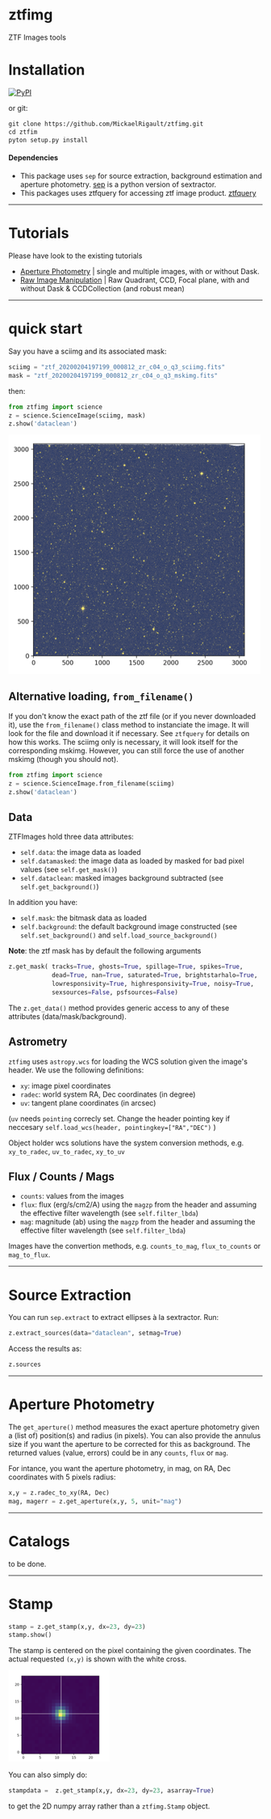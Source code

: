 # ztfimg
ZTF Images tools 

# Installation

[![PyPI](https://img.shields.io/pypi/v/ztfimg.svg?style=flat-square)](https://pypi.python.org/pypi/ztfimg)

or git:
```
git clone https://github.com/MickaelRigault/ztfimg.git
cd ztfim
pyton setup.py install
```

#### Dependencies

- This package uses `sep` for source extraction, background estimation and aperture photometry. [sep](https://sep.readthedocs.io/en/v1.0.x/api/sep.extract.html) is a python version of sextractor.  
- This packages uses ztfquery for accessing ztf image product. [ztfquery](https://github.com/MickaelRigault/ztfquery)

***
# Tutorials

Please have look to the existing tutorials
- [Aperture Photometry](tutorials/tutorial__AperturePhotometry.ipynb) | single and multiple images, with or without Dask.
- [Raw Image Manipulation](tutorial_RawImages_and_Merges.ipynb) | Raw Quadrant, CCD, Focal plane, with and without Dask & CCDCollection (and robust mean)

***
# quick start

Say you have a sciimg and its associated mask:
```python
sciimg = "ztf_20200204197199_000812_zr_c04_o_q3_sciimg.fits"
mask = "ztf_20200204197199_000812_zr_c04_o_q3_mskimg.fits"
```
then:
```python
from ztfimg import science
z = science.ScienceImage(sciimg, mask)
z.show('dataclean')
```

<p align="left">
  <img src="examples/sciimg_masked_bkgdsub.png" width="500" title="hover text">
</p>


## Alternative loading, `from_filename()`
If you don't know the exact path of the ztf file (or if you never downloaded it), use the `from_filename()` class method to instanciate the image. It will look for the file and download it if necessary. See `ztfquery` for details on how this works. The sciimg only is necessary, it will look itself for the corresponding mskimg. However, you can still force the use of another mskimg (though you should not).

```python
from ztfimg import science
z = science.ScienceImage.from_filename(sciimg)
z.show('dataclean')
```

## Data
ZTFImages hold three data attributes:
- `self.data`: the image data as loaded
- `self.datamasked`: the image data as loaded by masked for bad pixel values (see `self.get_mask()`)
- `self.dataclean`: masked images background subtracted (see `self.get_background()`)

In addition you have:
- `self.mask`: the bitmask data as loaded
- `self.background`: the default background image constructed (see `self.set_background()` and `self.load_source_background()`

**Note**: the ztf mask has by default the following arguments
```python
z.get_mask( tracks=True, ghosts=True, spillage=True, spikes=True,
            dead=True, nan=True, saturated=True, brightstarhalo=True,
            lowresponsivity=True, highresponsivity=True, noisy=True,
            sexsources=False, psfsources=False)
```

The `z.get_data()` method provides generic access to any of these attributes (data/mask/background).



## Astrometry
`ztfimg` uses `astropy.wcs` for loading the WCS solution given the image's header. We use the following definitions:
- `xy`: image pixel coordinates
- `radec`: world system RA, Dec coordinates (in degree)
- `uv`: tangent plane coordinates (in arcsec)

(`uv` needs `pointing` correcly set. Change the header pointing key if neccesary `self.load_wcs(header, pointingkey=["RA","DEC")` )

Object holder wcs solutions have the system conversion methods, e.g. `xy_to_radec`, `uv_to_radec`, `xy_to_uv`


## Flux / Counts / Mags

- `counts`: values from the images
- `flux`: flux (erg/s/cm2/A) using the `magzp` from the header and assuming the effective filter wavelength (see `self.filter_lbda`)
- `mag`: magnitude (ab) using the `magzp` from the header  and assuming the effective filter wavelength (see `self.filter_lbda`)

Images have the convertion methods, e.g. `counts_to_mag`, `flux_to_counts` or `mag_to_flux`.


***
# Source Extraction 

You can run `sep.extract` to extract ellipses à la sextractor. Run:
```python
z.extract_sources(data="dataclean", setmag=True)
```

Access the results as:
```python
z.sources
```

***
# Aperture Photometry

The `get_aperture()` method measures the exact aperture photometry given a (list of) position(s) and radius (in pixels). 
You can also provide the annulus size if you want the aperture to be corrected for this as background.
The returned values (value, errors) could be in any `counts`, `flux` or `mag`.

For intance, you want the aperture photometry, in mag, on RA, Dec coordinates with 5 pixels radius:
```python
x,y = z.radec_to_xy(RA, Dec)
mag, magerr = z.get_aperture(x,y, 5, unit="mag")
```

***
# Catalogs

to be done.


***
# Stamp

```python 
stamp = z.get_stamp(x,y, dx=23, dy=23)
stamp.show()
```
The stamp is centered on the pixel containing the given coordinates. The actual requested `(x,y)` is shown with the white cross.


<p align="left">
  <img src="examples/StarStamp.png" width="200" title="hover text">
</p>

You can also simply do:
```python
stampdata =  z.get_stamp(x,y, dx=23, dy=23, asarray=True)
```
to get the 2D numpy array rather than a `ztfimg.Stamp` object.

